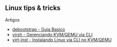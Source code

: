 
## Linux tips & tricks

Artigos

- [debootstrap - Guia Basico](http://elabz.net/Linux/debootstrap)
- [virsh - Gerenciando KVM/QEMU via CLI](http://elabz.net/Linux/virsh)
- [virt-inst - Instalando Linux via CLI no KVM/QEMU](http://elabz.net/Linux/virt-inst)
